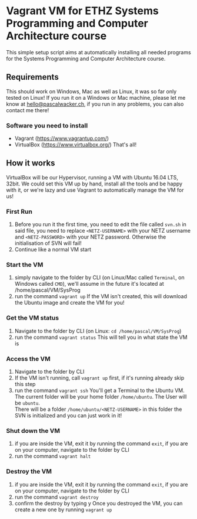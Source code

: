 # Vagrant VM for ETHZ Systems Programming and Computer Architecture course
This simple setup script aims at automatically installing all needed programs for the Systems Programming and Computer Architecture course.  
  
## Requirements
This should work on Windows, Mac as well as Linux, it was so far only tested on Linux! If you run it on a Windows or Mac machine, please let me know at hello@pascalwacker.ch, if you run in any problems, you can also contact me there!  
### Software you need to install 
- Vagrant (https://www.vagrantup.com/)
- VirtualBox (https://www.virtualbox.org/)
That's all!  

## How it works
VirtualBox will be our Hypervisor, running a VM with Ubuntu 16.04 LTS, 32bit. We could set this VM up by hand, install all the tools and be happy with it, or we're lazy and use Vagrant to automatically manage the VM for us!  

### First Run
1) Before you run it the first time, you need to edit the file called `svn.sh` in said file, you need to replace `<NETZ-USERNAME>` with your NETZ username and `<NETZ-PASSWORD>` with your NETZ password. Otherwise the initialisation of SVN will fail!
2) Continue like a normal VM start

### Start the VM
1) simply navigate to the folder by CLI (on Linux/Mac called `Terminal`, on Windows called `CMD`), we'll assume in the future it's located at /home/pascal/VM/SysProg
2) run the command `vagrant up`
If the VM isn't created, this will download the Ubuntu image and create the VM for you!

### Get the VM status
1) Navigate to the folder by CLI (on Linux: `cd /home/pascal/VM/SysProg`)
2) run the command `vagrant status`
This will tell you in what state the VM is

### Access the VM
1) Navigate to the folder by CLI
2) If the VM isn't running, call `vagrant up` first, if it's running already skip this step
3) run the command `vagrant ssh`
You'll get a Terminal to the Ubuntu VM. The current folder will be your home folder `/home/ubuntu`. The User will be `ubuntu`.  
There will be a folder `/home/ubuntu/<NETZ-USERNAME>` in this folder the SVN is initialized and you can just work in it!

### Shut down the VM
1) if you are inside the VM, exit it by running the command `exit`, if you are on your computer, navigate to the folder by CLI
2) run the command `vagrant halt`

### Destroy the VM
1) if you are inside the VM, exit it by running the command `exit`, if you are on your computer, navigate to the folder by CLI
2) run the command `vagrant destroy`
3) confirm the destroy by typing y
Once you destroyed the VM, you can create a new one by running `vagrant up`
